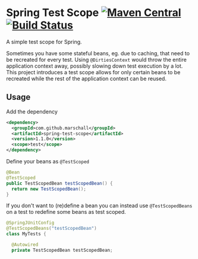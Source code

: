 Spring Test Scope [![Maven Central](https://maven-badges.herokuapp.com/maven-central/com.github.marschall/pring-test-scope/badge.svg)](https://maven-badges.herokuapp.com/maven-central/com.github.marschall/pring-test-scope) [![Build Status](https://travis-ci.com/marschall/spring-test-scope.svg?branch=master)](https://travis-ci.com/marschall/spring-test-scope)
=================

A simple test scope for Spring.

Sometimes you have some stateful beans, eg. due to caching, that need to be recreated for every test. Using `@DirtiesContext` would throw the entire application context away, possibly slowing down test execution by a lot. This project introduces a test scope allows for only certain beans to be recreated while the rest of the application context can be reused.

Usage
-----

Add the dependency

```xml
<dependency>
  <groupId>com.github.marschall</groupId>
  <artifactId>spring-test-scope</artifactId>
  <version>1.1.0</version>
  <scope>test</scope>
</dependency>
```

Define your beans as `@TestScoped`

```java
@Bean
@TestScoped
public TestScopedBean testScopedBean() {
  return new TestScopedBean();
}
```

If you don't want to (re)define a bean you can instead use `@TestScopedBeans` on a test to redefine some beans as test scoped.

```java
@SpringJUnitConfig
@TestScopedBeans("testScopedBean")
class MyTests {

  @Autowired
  private TestScopedBean testScopedBean;

```
